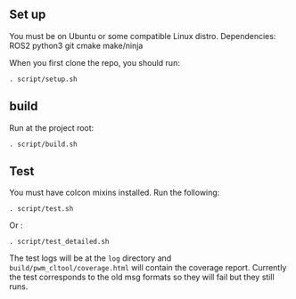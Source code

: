 ## Set up
You must be on Ubuntu or some compatible Linux distro.
Dependencies:
ROS2
python3
git
cmake
make/ninja

When you first clone the repo, you should run:
```
. script/setup.sh
```

## build
Run at the project root:
```
. script/build.sh
```
## Test
You must have colcon mixins installed.
Run the following:
```
. script/test.sh
```
Or :
```
. script/test_detailed.sh
```
The test logs will be at the `log` directory and `build/pwm_cltool/coverage.html` will contain the coverage report. 
Currently the test corresponds to the old msg formats so they will fail but they still runs.
